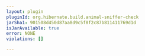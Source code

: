 ```yaml
---
layout: plugin
pluginId: org.hibernate.build.animal-sniffer-check
jarSha1: 901508d450d87aa8d9c5f8f2c87b811411769d1d
isJarAvailable: true
error: NONE
violations: []

---
```

